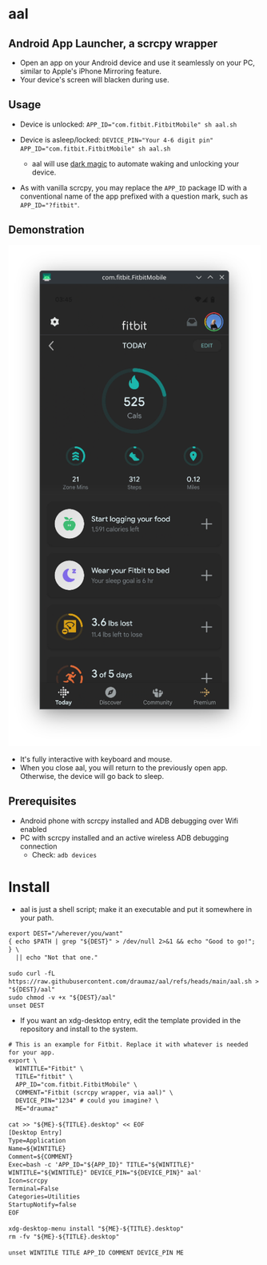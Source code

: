 # aal
## Android App Launcher, a scrcpy wrapper
- Open an app on your Android device and use it seamlessly on your PC, similar to Apple's iPhone Mirroring feature.
- Your device's screen will blacken during use.

## Usage
- Device is unlocked: ```APP_ID="com.fitbit.FitbitMobile" sh aal.sh```
- Device is asleep/locked: ```DEVICE_PIN="Your 4-6 digit pin" APP_ID="com.fitbit.FitbitMobile" sh aal.sh```
  - aal will use [dark magic](https://gist.github.com/arjunv/2bbcca9a1a1c127749f8dcb6d36fb0bc) to automate waking and unlocking your device.

- As with vanilla scrcpy, you may replace the ```APP_ID``` package ID with a conventional name of the app prefixed with a question mark, such as ```APP_ID="?fitbit"```.

## Demonstration
![Screenshot of the Fitbit app's homescreen being displayed through aal](https://github.com/draumaz/aal/blob/main/media/fitbit_home.png)

- It's fully interactive with keyboard and mouse.
- When you close aal, you will return to the previously open app. Otherwise, the device will go back to sleep.

## Prerequisites

- Android phone with scrcpy installed and ADB debugging over Wifi enabled
- PC with scrcpy installed and an active wireless ADB debugging connection
  - Check: ```adb devices```

# Install

- aal is just a shell script; make it an executable and put it somewhere in your path.
```
export DEST="/wherever/you/want"
{ echo $PATH | grep "${DEST}" > /dev/null 2>&1 && echo "Good to go!"; } \
  || echo "Not that one."

sudo curl -fL https://raw.githubusercontent.com/draumaz/aal/refs/heads/main/aal.sh > "${DEST}/aal"
sudo chmod -v +x "${DEST}/aal"
unset DEST
```

- If you want an xdg-desktop entry, edit the template provided in the repository and install to the system.
```
# This is an example for Fitbit. Replace it with whatever is needed for your app.
export \
  WINTITLE="Fitbit" \
  TITLE="fitbit" \
  APP_ID="com.fitbit.FitbitMobile" \
  COMMENT="Fitbit (scrcpy wrapper, via aal)" \
  DEVICE_PIN="1234" # could you imagine? \
  ME="draumaz"

cat >> "${ME}-${TITLE}.desktop" << EOF
[Desktop Entry]
Type=Application
Name=${WINTITLE}
Comment=${COMMENT}
Exec=bash -c 'APP_ID="${APP_ID}" TITLE="${WINTITLE}" WINTITLE="${WINTITLE}" DEVICE_PIN="${DEVICE_PIN}" aal'
Icon=scrcpy
Terminal=False
Categories=Utilities
StartupNotify=false
EOF

xdg-desktop-menu install "${ME}-${TITLE}.desktop"
rm -fv "${ME}-${TITLE}.desktop"

unset WINTITLE TITLE APP_ID COMMENT DEVICE_PIN ME
```
